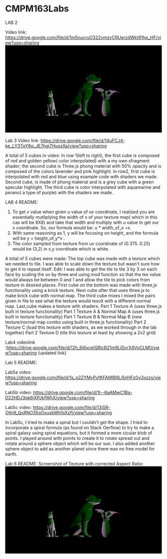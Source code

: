 # CMPM163Labs
LAB 2

Video link: https://drive.google.com/file/d/1m5nucruO322vmzvCRUerzdWkt91hp_HF/view?usp=sharing 
<img src = "images/lab2_picture.PNG">

Lab 3 
Video link: https://drive.google.com/file/d/14uFCJ4-ke_LY3TqY6q_JE7hgi7HuosXa/view?usp=sharing

A total of 5 cubes in video:
In row 1(left to right), the first cube is composed of red and golden yellow( color interpolated) with a my own sfragment shader; the second cube is Three.js phong material with 50% opacity and is composed of the colors lavender and pink highlight.
In row2, first cube is interpolated with red and blue using example code with shaders we made. Second cube, is made of phong material and is a grey cube with a green specular highlight. The third cube is color interpolated with aquamarine and perano( a type of purple) with the shaders we made.

LAB 4 README:
1) To get x value when given u value of uv coordinate, I realized you are essentially mutliplying the width of x of your texture map( which in this cas will be 8X8) and take that width and multiply with u value to get our x coordinate. So, our formula would be: u * width_of_x =x.
2) With same reasoning as 1, y will be focusing on height, and the formula will be y = height_of_y*v .
3) The color sampled from texture from uv coordinate of (0.375. 0.25) would be (3,2) in x,y coordinate which is white.

A total of 5 cubes were made:
The top cube was made with a texture which we needed to tile. I was able to scale down the texture but wasn't sure how to get it to repeat itself. Edit: I was able to get the tile to tile 3 by 3 on each face by scaling the uv by three and using mod function so that the tex value would always be between 0 and 1 and allow the tile to pick colors from texture in desired places. First cube on the bottom was made with three,js functionality using a brick texture. Next cube after that uses three.js to make brick cube with normal map.  The third cube mixes I mixed the pairs given in file to see what the texture would result with a different normal map. Last,cube makes a texture with shaders.
Part 1 Texture A (uses three.js built in texture functionality)
Part 1 Texture A & Normal Map A (uses three.js built in texture functionality)
Part 1 Texture B & Normal Map B (new texture/normal map combo using built in three.js functionality)
Part 2 Texture C (load this texture with shaders, as we worked through in the lab together)
Part 2 Texture D (tile this texture at least by showing a 2x2 grid) 

Lab4 videolink :https://drive.google.com/file/d/12h_6i8xceIQRlcB21m9LiDvrX4VoCLM0/view?usp=sharing (updated link)

Lab 5 README:

Lab5a video: https://drive.google.com/file/d/1s_p2ZYMvPvfKFAMlB9Li5nHFzGy3xzzs/view?usp=sharing

Lab5b video: https://drive.google.com/file/d/1t--6aAMwC1Ba-D22HDJ3qk6jXPJkfWhX/view?usp=sharing

Lab5c video: https://drive.google.com/file/d/13iSR-Othi9_QsRNO35oOxuxbWh1pXzfj/view?usp=sharing

In Lab5c, I tried to make a spiral but I couldn't get the shape. I tried to incorporate a spiral formula (as found on Stack Oerflow) to try to make a spiral galaxy using spiral equations, but it formed a more cicular blob of points.  I played around with points to create it to rotate spread out and rotate around a sphere object which will be our sun. I also added another sphere object to add as another planet since there was no free model for earth.

Lab 6 README:
Screenshot of Texture with corrected Aspect Ratio:
<img src = "images/lab2_picture.PNG">


